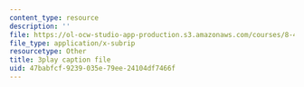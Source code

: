 ```yaml
---
content_type: resource
description: ''
file: https://ol-ocw-studio-app-production.s3.amazonaws.com/courses/8-422-atomic-and-optical-physics-ii-spring-2013/47babfcf9239035e79ee24104df7466f_FU3P-vnGSZ0.srt
file_type: application/x-subrip
resourcetype: Other
title: 3play caption file
uid: 47babfcf-9239-035e-79ee-24104df7466f
---
```

